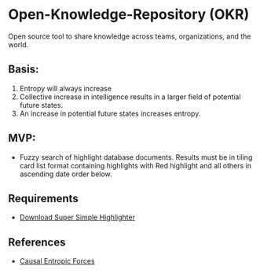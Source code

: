 # Open-Knowledge-Repository (OKR)
Open source tool to share knowledge across teams, organizations, and the world.

## Basis:
1. Entropy will always increase
2. Collective increase in intelligence results in a larger field of potential future states.
3. An increase in potential future states increases entropy.

## MVP: 
- Fuzzy search of highlight database documents. Results must be in tiling card list format containing highlights with Red highlight and all others in ascending date order below.

## Requirements
- [Download Super Simple Highlighter](https://chrome.google.com/webstore/detail/super-simple-highlighter/hhlhjgianpocpoppaiihmlpgcoehlhio?hl=en)

## References
- [Causal Entropic Forces](https://www.alexwg.org/publications/PhysRevLett_110-168702.pdf)
